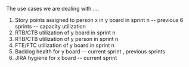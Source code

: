 The use cases we are dealing with ....

1) Story points assigned to person x in y board in sprint n              -- previous 6 sprints -- capacity utilization 
2) RTB/CTB utilization of y board in sprint n
3) RTB/CTB utilization of y person in sprint n 
4) FTE/FTC utilization of y board in sprint n
5) Backlog health for y board                                             -- current sprint , previous sprints 
6) JIRA hygiene for x board                                               -- current sprint 





